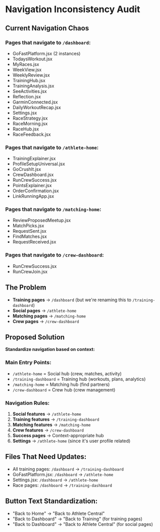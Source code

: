 # Navigation Inconsistency Audit

## Current Navigation Chaos

### Pages that navigate to `/dashboard`:
- GoFastPlatform.jsx (2 instances)
- TodaysWorkout.jsx
- MyRaces.jsx
- WeekView.jsx
- WeeklyReview.jsx
- TrainingHub.jsx
- TrainingAnalysis.jsx
- SeeActivities.jsx
- Reflection.jsx
- GarminConnected.jsx
- DailyWorkoutRecap.jsx
- Settings.jsx
- RaceStrategy.jsx
- RaceMorning.jsx
- RaceHub.jsx
- RaceFeedback.jsx

### Pages that navigate to `/athlete-home`:
- TrainingExplainer.jsx
- ProfileSetupUniversal.jsx
- GoCrushIt.jsx
- CrewDashboard.jsx
- RunCrewSuccess.jsx
- PointsExplainer.jsx
- OrderConfirmation.jsx
- LinkRunningApp.jsx

### Pages that navigate to `/matching-home`:
- ReviewProposedMeetup.jsx
- MatchPicks.jsx
- RequestSent.jsx
- FindMatches.jsx
- RequestReceived.jsx

### Pages that navigate to `/crew-dashboard`:
- RunCrewSuccess.jsx
- RunCrewJoin.jsx

## The Problem
- **Training pages** → `/dashboard` (but we're renaming this to `/training-dashboard`)
- **Social pages** → `/athlete-home` 
- **Matching pages** → `/matching-home`
- **Crew pages** → `/crew-dashboard`

## Proposed Solution
**Standardize navigation based on context:**

### Main Entry Points:
- `/athlete-home` = Social hub (crew, matches, activity)
- `/training-dashboard` = Training hub (workouts, plans, analytics)
- `/matching-home` = Matching hub (find partners)
- `/crew-dashboard` = Crew hub (crew management)

### Navigation Rules:
1. **Social features** → `/athlete-home`
2. **Training features** → `/training-dashboard` 
3. **Matching features** → `/matching-home`
4. **Crew features** → `/crew-dashboard`
5. **Success pages** → Context-appropriate hub
6. **Settings** → `/athlete-home` (since it's user profile related)

## Files That Need Updates:
- All training pages: `/dashboard` → `/training-dashboard`
- GoFastPlatform.jsx: `/dashboard` → `/athlete-home`
- Settings.jsx: `/dashboard` → `/athlete-home`
- Race pages: `/dashboard` → `/training-dashboard`

## Button Text Standardization:
- "Back to Home" → "Back to Athlete Central"
- "Back to Dashboard" → "Back to Training" (for training pages)
- "Back to Dashboard" → "Back to Athlete Central" (for social pages)
